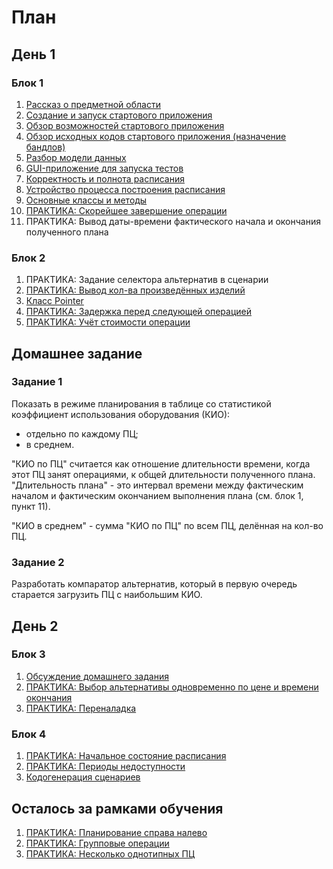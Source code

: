 # План

## День 1

### Блок 1

1. [Рассказ о предметной области](texts/subjectArea.md)
2. [Создание и запуск стартового приложения](texts/createBasicApp.md)
3. [Обзор возможностей стартового приложения](texts/basicAppOverview.md)
3. [Обзор исходных кодов стартового приложения (назначение бандлов)](texts/bundles.md)
4. [Разбор модели данных](texts/datamodel.md)
6. [GUI-приложение для запуска тестов](texts/testapplication.md)
7. [Корректность и полнота расписания](texts/scheduleValidity.md)
8. [Устройство процесса построения расписания](texts/scheduling.md)
9. [Основные классы и методы](texts/scheduleClass.md)
10. [ПРАКТИКА: Скорейшее завершение операции](texts/newSelectorByCompletionTime.md)
11. ПРАКТИКА: Вывод даты-времени фактического начала и окончания полученного плана
  
### Блок 2

1. ПРАКТИКА: Задание селектора альтернатив в сценарии
1. [ПРАКТИКА: Вывод кол-ва произведённых изделий](texts/showComplete.md)
2. [Класс Pointer](texts/pointer.md)
3. [ПРАКТИКА: Задержка перед следующей операцией](texts/delayBeforeNext.md)
4. [ПРАКТИКА: Учёт стоимости операции](texts/newSelectorByLowestCost.md)

## Домашнее задание

### Задание 1

Показать в режиме планирования в таблице со статистикой коэффициент использования оборудования (КИО):
- отдельно по каждому ПЦ;
- в среднем.

"КИО по ПЦ" считается как отношение длительности времени, когда этот ПЦ занят операциями, к общей длительности полученного плана. 
"Длительность плана" - это интервал времени между фактическим началом и фактическим окончанием выполнения плана (см. блок 1, пункт 11).

"КИО в среднем" - сумма "КИО по ПЦ" по всем ПЦ, делённая на кол-во ПЦ.

### Задание 2

Разработать компаратор альтернатив, который в первую очередь старается загрузить ПЦ с наибольшим КИО.

## День 2

### Блок 3

1. [Обсуждение домашнего задания](texts/homework.md)
2. [ПРАКТИКА: Выбор альтернативы одновременно по цене и времени окончания](texts/newSelectorByCostAndEndTime.md)
3. [ПРАКТИКА: Переналадка](texts/changeover.md)

### Блок 4
1. [ПРАКТИКА: Начальное состояние расписания](texts/initialState.md)
2. [ПРАКТИКА: Периоды недоступности](texts/unavailability.md)
1. [Кодогенерация сценариев](texts/scenarioGeneration.md)

## Осталось за рамками обучения
1. [ПРАКТИКА: Планирование справа налево](texts/rightToLeft.md)
2. [ПРАКТИКА: Групповые операции](texts/groupOperation.md)
3. [ПРАКТИКА: Несколько однотипных ПЦ](texts/severalWorkCenters.md)



